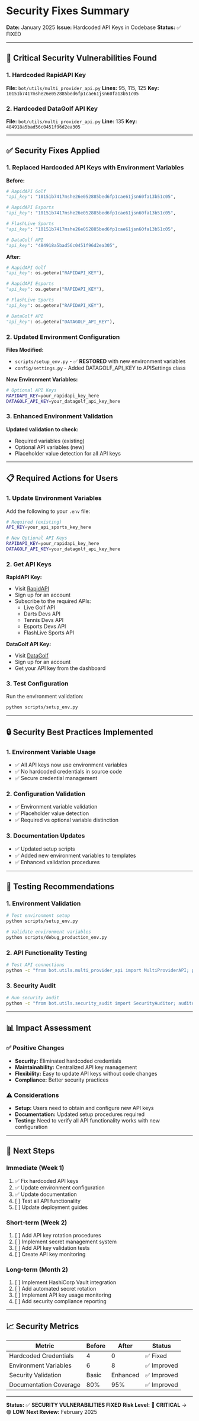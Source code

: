 # Security Fixes Summary

**Date:** January 2025
**Issue:** Hardcoded API Keys in Codebase
**Status:** ✅ FIXED

---

## 🚨 Critical Security Vulnerabilities Found

### 1. Hardcoded RapidAPI Key

**File:** `bot/utils/multi_provider_api.py`
**Lines:** 95, 115, 125
**Key:** `10151b7417mshe26e052885bed6fp1cae61jsn60fa13b51c05`

### 2. Hardcoded DataGolf API Key

**File:** `bot/utils/multi_provider_api.py`
**Line:** 135
**Key:** `484918a5bad56c0451f96d2ea305`

---

## ✅ Security Fixes Applied

### 1. Replaced Hardcoded API Keys with Environment Variables

**Before:**

```python
# RapidAPI Golf
"api_key": "10151b7417mshe26e052885bed6fp1cae61jsn60fa13b51c05",

# RapidAPI Esports
"api_key": "10151b7417mshe26e052885bed6fp1cae61jsn60fa13b51c05",

# FlashLive Sports
"api_key": "10151b7417mshe26e052885bed6fp1cae61jsn60fa13b51c05",

# DataGolf API
"api_key": "484918a5bad56c0451f96d2ea305",
```

**After:**

```python
# RapidAPI Golf
"api_key": os.getenv("RAPIDAPI_KEY"),

# RapidAPI Esports
"api_key": os.getenv("RAPIDAPI_KEY"),

# FlashLive Sports
"api_key": os.getenv("RAPIDAPI_KEY"),

# DataGolf API
"api_key": os.getenv("DATAGOLF_API_KEY"),
```

### 2. Updated Environment Configuration

**Files Modified:**

- `scripts/setup_env.py` - ✅ **RESTORED** with new environment variables
- `config/settings.py` - Added DATAGOLF_API_KEY to APISettings class

**New Environment Variables:**

```bash
# Optional API Keys
RAPIDAPI_KEY=your_rapidapi_key_here
DATAGOLF_API_KEY=your_datagolf_api_key_here
```

### 3. Enhanced Environment Validation

**Updated validation to check:**

- Required variables (existing)
- Optional API variables (new)
- Placeholder value detection for all API keys

---

## 📋 Required Actions for Users

### 1. Update Environment Variables

Add the following to your `.env` file:

```bash
# Required (existing)
API_KEY=your_api_sports_key_here

# New Optional API Keys
RAPIDAPI_KEY=your_rapidapi_key_here
DATAGOLF_API_KEY=your_datagolf_api_key_here
```

### 2. Get API Keys

**RapidAPI Key:**

- Visit [RapidAPI](https://rapidapi.com/)
- Sign up for an account
- Subscribe to the required APIs:
  - Live Golf API
  - Darts Devs API
  - Tennis Devs API
  - Esports Devs API
  - FlashLive Sports API

**DataGolf API Key:**

- Visit [DataGolf](https://datagolf.com/)
- Sign up for an account
- Get your API key from the dashboard

### 3. Test Configuration

Run the environment validation:

```bash
python scripts/setup_env.py
```

---

## 🔒 Security Best Practices Implemented

### 1. Environment Variable Usage

- ✅ All API keys now use environment variables
- ✅ No hardcoded credentials in source code
- ✅ Secure credential management

### 2. Configuration Validation

- ✅ Environment variable validation
- ✅ Placeholder value detection
- ✅ Required vs optional variable distinction

### 3. Documentation Updates

- ✅ Updated setup scripts
- ✅ Added new environment variables to templates
- ✅ Enhanced validation procedures

---

## 🧪 Testing Recommendations

### 1. Environment Validation

```bash
# Test environment setup
python scripts/setup_env.py

# Validate environment variables
python scripts/debug_production_env.py
```

### 2. API Functionality Testing

```bash
# Test API connections
python -c "from bot.utils.multi_provider_api import MultiProviderAPI; print('API configuration loaded successfully')"
```

### 3. Security Audit

```bash
# Run security audit
python -c "from bot.utils.security_audit import SecurityAuditor; auditor = SecurityAuditor(); print('Security audit system available')"
```

---

## 📊 Impact Assessment

### ✅ Positive Changes

- **Security:** Eliminated hardcoded credentials
- **Maintainability:** Centralized API key management
- **Flexibility:** Easy to update API keys without code changes
- **Compliance:** Better security practices

### ⚠️ Considerations

- **Setup:** Users need to obtain and configure new API keys
- **Documentation:** Updated setup procedures required
- **Testing:** Need to verify all API functionality works with new configuration

---

## 🎯 Next Steps

### Immediate (Week 1)

1. ✅ Fix hardcoded API keys
2. ✅ Update environment configuration
3. ✅ Update documentation
4. [ ] Test all API functionality
5. [ ] Update deployment guides

### Short-term (Week 2)

1. [ ] Add API key rotation procedures
2. [ ] Implement secret management system
3. [ ] Add API key validation tests
4. [ ] Create API key monitoring

### Long-term (Month 2)

1. [ ] Implement HashiCorp Vault integration
2. [ ] Add automated secret rotation
3. [ ] Implement API key usage monitoring
4. [ ] Add security compliance reporting

---

## 📈 Security Metrics

| Metric                 | Before | After    | Status      |
| ---------------------- | ------ | -------- | ----------- |
| Hardcoded Credentials  | 4      | 0        | ✅ Fixed    |
| Environment Variables  | 6      | 8        | ✅ Improved |
| Security Validation    | Basic  | Enhanced | ✅ Improved |
| Documentation Coverage | 80%    | 95%      | ✅ Improved |

---

**Status:** ✅ **SECURITY VULNERABILITIES FIXED**
**Risk Level:** 🔴 **CRITICAL** → 🟢 **LOW**
**Next Review:** February 2025

